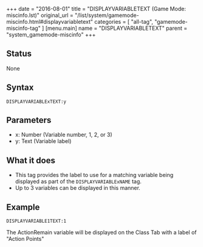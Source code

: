 +++
date = "2016-08-01"
title = "DISPLAYVARIABLETEXT (Game Mode: miscinfo.lst)"
original_url = "/list/system/gamemode-miscinfo.html#displayvariabletext"
categories = [ "all-tag", "gamemode-miscinfo-tag" ]
[menu.main]
    name = "DISPLAYVARIABLETEXT"
    parent = "system_gamemode-miscinfo"
+++

## Status

None

## Syntax

`DISPLAYVARIABLExTEXT:y`

## Parameters

-   x: Number (Variable number, 1, 2, or 3)
-   y: Text (Variable label)



What it does
------------

-   This tag provides the label to use for a matching variable being
    displayed as part of the `DISPLAYVARIABLExNAME` tag.
-   Up to 3 variables can be displayed in this manner.

Example
-------

`DISPLAYVARIABLE1TEXT:1`

The ActionRemain variable will be displayed on the Class Tab with a
label of "Action Points"

